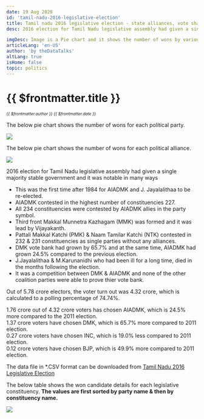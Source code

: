 ```yaml
---
date: 19 Aug 2020
id: 'tamil-nadu-2016-legislative-election'
title: Tamil nadu 2016 legislative election - state alliances, vote share, seats won and key events.
desc: 2016 election for Tamil Nadu legislative assembly had given a single majority stable government and it was notable in many ways - This was the first time after 1984 for AIADMK and J. Jayalalithaa to be re-elected. - AIADMK contested in the highest number of constituencies 227. - All 234 constituencies were contested by AIADMK allies in the party symbol.

imgDesc: Image is a Pie chart and it shows the number of wons by various alliances in the state.
articleLang: 'en-US'
author: 'by theDataTalks'
altLang: true
isHome: false
topic: politics
---
```


<altLang />

# {{ $frontmatter.title }}
<i style="font-size: 0.75em;"> {{ $frontmatter.author }} {{ $frontmatter.date }} </i>

The below pie chart shows the number of wons for each political party.  

![](/img/politics/tamil-nadu-2016-legislative-election/tn-2016-election-1.png)

The below pie chart shows the number of wons for each political alliance.  

![](/img/politics/tamil-nadu-2016-legislative-election/tn-2016-election-2.png)

2016 election for Tamil Nadu legislative assembly had given a single majority stable government and it was notable in many ways

- This was the first time after 1984 for AIADMK and J. Jayalalithaa to be re-elected.
- AIADMK contested in the highest number of constituencies 227.
- All 234 constituencies were contested by AIADMK allies in the party symbol.
- Third front Makkal Munnetra Kazhagam (MMK) was formed and it was lead by Vijayakanth.
- Pattali Makkal Katchi (PMK) & Naam Tamilar Katchi (NTK) contested in 232 & 231 constituencies as single parties without any alliances.
- DMK vote bank had grown by 65.7% and at the same time, AIADMK had grown 24.5% compared to the previous election.
- J.Jayalalithaa & M.Karunanidhi who had been ill for a long time, died in the months following the election.
- It was a competition between DMK & AIADMK and none of the other coalition parties were able to prove thier vote bank.

Out of 5.78 crore electors, the voter turn out was 4.32 crore, which is calculated to a polling percentage of 74.74%.

1.76 crore out of 4.32 crore voters has chosen AIADMK, which is 24.5% more compared to the 2011 election.  
1.37 crore voters have chosen DMK, which is 65.7% more compared to 2011 election.  
0.27 crore voters have chosen INC, which is 19.0% less compared to 2011 election.  
0.12 crore voters have chosen BJP, which is 49.9% more compared to 2011 election.  


The data file in \*.CSV format can be downloaded from [Tamil Nadu 2016 Legislative Election](https://thedatatalks.in/datas/politics/tamil-nadu-2016-legislative-election.csv)

The below table shows the won candidate details for each legislative constituency.
**The values are first sorted by party name & then by constituency name.**

![](/img/politics/tamil-nadu-2016-legislative-election/tn-2016-election-3.png)


<style>

</style>
